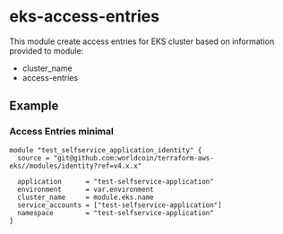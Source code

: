 # eks-access-entries

This module create access entries for EKS cluster based on information provided to module:
- cluster_name
- access-entries

## Example

### Access Entries minimal

```hcl
module "test_selfservice_application_identity" {
  source = "git@github.com:worldcoin/terraform-aws-eks//modules/identity?ref=v4.x.x"

  application      = "test-selfservice-application"
  environment      = var.environment
  cluster_name     = module.eks.name
  service_accounts = ["test-selfservice-application"]
  namespace        = "test-selfservice-application"
}
```
